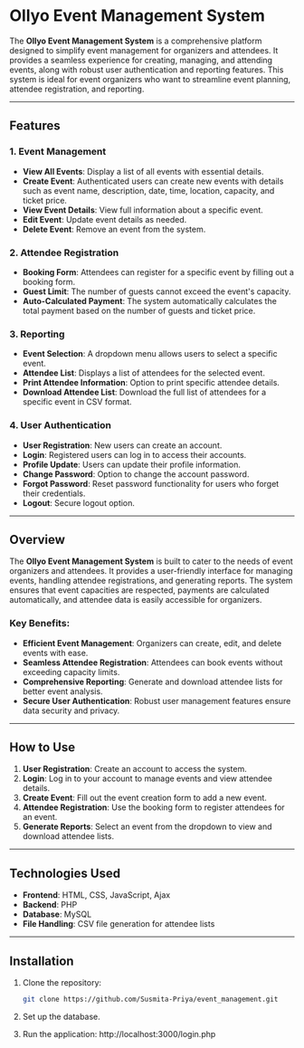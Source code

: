# Ollyo Event Management System

The **Ollyo Event Management System** is a comprehensive platform designed to simplify event management for organizers and attendees. It provides a seamless experience for creating, managing, and attending events, along with robust user authentication and reporting features. This system is ideal for event organizers who want to streamline event planning, attendee registration, and reporting.

---

## Features

### 1. **Event Management**
- **View All Events**: Display a list of all events with essential details.
- **Create Event**: Authenticated users can create new events with details such as event name, description, date, time, location, capacity, and ticket price.
- **View Event Details**: View full information about a specific event.
- **Edit Event**: Update event details as needed.
- **Delete Event**: Remove an event from the system.

### 2. **Attendee Registration**
- **Booking Form**: Attendees can register for a specific event by filling out a booking form.
- **Guest Limit**: The number of guests cannot exceed the event's capacity.
- **Auto-Calculated Payment**: The system automatically calculates the total payment based on the number of guests and ticket price.

### 3. **Reporting**
- **Event Selection**: A dropdown menu allows users to select a specific event.
- **Attendee List**: Displays a list of attendees for the selected event.
- **Print Attendee Information**: Option to print specific attendee details.
- **Download Attendee List**: Download the full list of attendees for a specific event in CSV format.

### 4. **User Authentication**
- **User Registration**: New users can create an account.
- **Login**: Registered users can log in to access their accounts.
- **Profile Update**: Users can update their profile information.
- **Change Password**: Option to change the account password.
- **Forgot Password**: Reset password functionality for users who forget their credentials.
- **Logout**: Secure logout option.

---

## Overview

The **Ollyo Event Management System** is built to cater to the needs of event organizers and attendees. It provides a user-friendly interface for managing events, handling attendee registrations, and generating reports. The system ensures that event capacities are respected, payments are calculated automatically, and attendee data is easily accessible for organizers.

### Key Benefits:
- **Efficient Event Management**: Organizers can create, edit, and delete events with ease.
- **Seamless Attendee Registration**: Attendees can book events without exceeding capacity limits.
- **Comprehensive Reporting**: Generate and download attendee lists for better event analysis.
- **Secure User Authentication**: Robust user management features ensure data security and privacy.

---

## How to Use

1. **User Registration**: Create an account to access the system.
2. **Login**: Log in to your account to manage events and view attendee details.
3. **Create Event**: Fill out the event creation form to add a new event.
4. **Attendee Registration**: Use the booking form to register attendees for an event.
5. **Generate Reports**: Select an event from the dropdown to view and download attendee lists.

---

## Technologies Used
- **Frontend**: HTML, CSS, JavaScript, Ajax
- **Backend**: PHP
- **Database**:  MySQL
- **File Handling**: CSV file generation for attendee lists

---

## Installation

1. Clone the repository:
   ```bash
   git clone https://github.com/Susmita-Priya/event_management.git
   ```
3. Set up the database.
   
5. Run the application:
  http://localhost:3000/login.php
   ```
